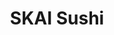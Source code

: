 ---
layout: place
title: "SKAI Sushi"
permalink: /washington/blaine/skai-sushi.html
stateAbbr: WA
stateName: Washington
cityName: Blaine
seo:
  name: "SKAI Sushi"
  type: Restaurant
  links: https://www.skaisushi.com/contact
description: "SKAI Sushi serves delicious sushi in Blaine, Washington. Try fresh Japanese dishes for a great dining experience. "
place_id: ChIJVVVlYwrAhVQRnzoNRTdL7PM
photos:
  - name: >-
      places/ChIJVVVlYwrAhVQRnzoNRTdL7PM/photos/AeeoHcLQU3sfobaBx1fqDy11CDguzQNswH0qvoURfBTg0qLZqeukXCZgJKFo0FgfSsMADizPmPk_c0ySWZiunJI5sRmoD36aVIXCU5WsPspofiipCy046kAkz4MLtncvwig1I7l6DcGfUMVD0DcY2GQQnIDDNC5nnzY0vVM-Hm-NY8BL-d1OldpUeqMcCMEeDXjq9UZyy5d_HxGAv3nv9D6vkHXUznXZvS5Xat99ld_nUGkQafJjm9RwzFsIAVU0yUmEQK9r3OramoZaovnJO21rLqFvZA1eloWRxvWkvNx48YiX1dOur1LV4N_vq1Wh7V6ek_6JlSC4b__xBvFmPqblYoA-grpzIbHh59nxVVrNQfgQBxbofQv6CzswXoEIVGlTVR9BU7fg_aUXUcn31SImCXo9aZc8OUsb9N18LZ92G4o
    widthPx: 4608
    heightPx: 2112
    authorAttributions:
      - displayName: Scott O
        uri: https://maps.google.com/maps/contrib/114567198299244879055
        photoUri: >-
          https://lh3.googleusercontent.com/a-/ALV-UjUtzyv4-ptSm8Tb6Q7YsEVafCZsRuFmet-L-uDImuxcL0y6Lvi8ow=s100-p-k-no-mo
    flagContentUri: >-
      https://www.google.com/local/imagery/report/?cb_client=maps_api_places.places_api&image_key=!1e10!2sCIHM0ogKEICAgICO2rr9FQ&hl=en-US
    googleMapsUri: >-
      https://www.google.com/maps/place//data=!3m4!1e2!3m2!1sCIHM0ogKEICAgICO2rr9FQ!2e10!4m2!3m1!1s0x5485c00a63655555:0xf3ec4b37450d3a9f
  - name: >-
      places/ChIJVVVlYwrAhVQRnzoNRTdL7PM/photos/AeeoHcKenc5BRnBrpAnyrGhQRKs8SN3PvsKFxQ5kHNrrvt6dn9jBSAR2Wfj7-gD8i94_oS87ixT-bhRbUzUk167syorbub6ntJpfDtDH8wct6hmaTl-lAEbDsjo7PqHqwp-7Ml1hpj57A2jng_9QuawHFZ1npE5beTyxrdwYTRH9cgmhd6urFPgwP9C-mKGArB2tkXR616hU8ZqGGcyte3t9oUcNxMg05iojHpTvAadfi8r6u9Dng5pkdJxU9dgG8A8ggyTl0UhZ99aykwvHdeVL0neVSdJyPs_epwLYQUPpU6pRXxuzKLVpoFZeCrSnTbcOiTY_GpdQ_GIV9xzjJ0AAaEypG-fD1LAoKcveh4y5ZBOzpf0wNC2um1N0jUa7Nt00oFUwJr_DLvC2KYwq4xBx_J4jUZ2x5ujZjQ8jTZXtOlanTlw
    widthPx: 4800
    heightPx: 3600
    authorAttributions:
      - displayName: Kristian Freeman
        uri: https://maps.google.com/maps/contrib/104773460409060931478
        photoUri: >-
          https://lh3.googleusercontent.com/a-/ALV-UjVBk6WcQRBH2Aiv09eZh-mH9PYPAPz_HrHt9u_gxjeuV8HipfsHVA=s100-p-k-no-mo
    flagContentUri: >-
      https://www.google.com/local/imagery/report/?cb_client=maps_api_places.places_api&image_key=!1e10!2sCIHM0ogKEICAgIDrs8bqjAE&hl=en-US
    googleMapsUri: >-
      https://www.google.com/maps/place//data=!3m4!1e2!3m2!1sCIHM0ogKEICAgIDrs8bqjAE!2e10!4m2!3m1!1s0x5485c00a63655555:0xf3ec4b37450d3a9f
  - name: >-
      places/ChIJVVVlYwrAhVQRnzoNRTdL7PM/photos/AeeoHcIKnNn9nP4lcmqloNRWq2aQ-GxkkXfXL9c3dHr9pJ5v5qduri7gjxrfkcnNyvfyAHIS6k3edco_SqdxnEFozaOqyWZHxbGUNgUMKeKNZ74X1J8nkl4BKvTMtUz5kwbaE1gxs2sSB4NthfFl8fazJDCfHQXgw7F5x_qNhZyDfSKus5Spkcm7Iq06CuPoO5pQkPDhQFv0EYPreUqI9Wcgtui-fpiQAnJKaFQ4WDUQ_BMAGFhWNzlQYs6SUXYqB8deCX8uMW41OuW2ZBXaWUa42WM4CMg_J5mmFlFwzaICQIc8SN4id23w4COBI7M33jRRZLX0vpeSol3Pc6aULJyvSjIhpwe_0kNF5VR7008iTNMYg6qh3jUubrCpK9t-3h0UozGl0E_uzIVuXFHqjudzq8njt6rX0Q5m-tjN-EH_LECZyAI
    widthPx: 3024
    heightPx: 4032
    authorAttributions:
      - displayName: Michelle Henderson
        uri: https://maps.google.com/maps/contrib/113152137945935890609
        photoUri: >-
          https://lh3.googleusercontent.com/a-/ALV-UjXn40cZiJ1finwkDwBiL9KqgorOld9BrAQU7u_WzmqIsilPiG99=s100-p-k-no-mo
    flagContentUri: >-
      https://www.google.com/local/imagery/report/?cb_client=maps_api_places.places_api&image_key=!1e10!2sCIHM0ogKEICAgIC9hL2Q0AE&hl=en-US
    googleMapsUri: >-
      https://www.google.com/maps/place//data=!3m4!1e2!3m2!1sCIHM0ogKEICAgIC9hL2Q0AE!2e10!4m2!3m1!1s0x5485c00a63655555:0xf3ec4b37450d3a9f
  - name: >-
      places/ChIJVVVlYwrAhVQRnzoNRTdL7PM/photos/AeeoHcKAOVfIaiCGxxILimGty4U63HGKCPrBqv0WVSsmUC7ecdDlXoM-4Bd2yROldYSuXkYaisYzoHMaJTEUBQ5li2ASA9NaD--vCWbGFJLWMRvuslsUM_zJvOnPAybppCmL433ugLttUizMShxl3VFcbHyWsZ2gZTwyi1SXeuGafqgn_SSRbqIV-sxMf283zTlk1PIyULOSrEchiCUk87KU4DpmW8T9JaGbTxq2gIfElZO_eNvJ-kff3QBjGHLcqS6hdlp7qhLGz6QVGcmooKb78IWFXmAGIis0mcKKuPN7oBieP5PUlgV4t6i1QCEtGLCq8JlJYOmIdRoUDvJ8-jRS14EwSQTlpiCyA-vd8MvIleeOL54ooT0LwlBmYMy9HXy1O2k3ZkuCL60FEhPhWphI8TZeono3VjvP0c5EVA2tDUhujw
    widthPx: 4032
    heightPx: 3024
    authorAttributions:
      - displayName: Kar Wing Ho
        uri: https://maps.google.com/maps/contrib/102230395485097468518
        photoUri: >-
          https://lh3.googleusercontent.com/a-/ALV-UjUiCuDxwqBFNrC2qqcJlh2FGK1Hm6NZlIS89WkL9UTvEke3DyG_=s100-p-k-no-mo
    flagContentUri: >-
      https://www.google.com/local/imagery/report/?cb_client=maps_api_places.places_api&image_key=!1e10!2sCIHM0ogKEICAgIDTp5TYNw&hl=en-US
    googleMapsUri: >-
      https://www.google.com/maps/place//data=!3m4!1e2!3m2!1sCIHM0ogKEICAgIDTp5TYNw!2e10!4m2!3m1!1s0x5485c00a63655555:0xf3ec4b37450d3a9f
  - name: >-
      places/ChIJVVVlYwrAhVQRnzoNRTdL7PM/photos/AeeoHcJ3P1wY1GmMZYRNIws-fo6t2N-K_Uo1hV3iwH48k3Dvn3_dMf0QcMeeUNc6dmLmLMkO9TrGRIN716wdmjx-SDsiyxoT_9LCwucpLPYcCCCWRQxzOUPCIBEKKw87-Wra6vwRErIEK3C7n5xuyF-sDWC57Fbe-Fh3KPxAuMoQWopuVWvXHmgTPHNMI43rnzjHeNt-eTsTNmfiIOnolUDF74qVRh1eeWM_bxxezaYM9rcUh1QJv5AK-6D82gHO9kcdToAtC8f8FW3G1iWe_XzTRcRmfgEQwM8dWE5nlsU7MTLIPe422K_473V6cUp-Dhr1JSOQAhQW71wwBot640d-YcFymd_K8_uN3weqjhd9_CXM69oBvr84M8YS12VXCxjZBdtuQvpmnvg8MJZC9e73TLHgRxUDNAfJD9OXizXTOyHgrJQl
    widthPx: 3024
    heightPx: 3024
    authorAttributions:
      - displayName: Experimetal Experimetal
        uri: https://maps.google.com/maps/contrib/116079031406751024651
        photoUri: >-
          https://lh3.googleusercontent.com/a-/ALV-UjVpGI7Ybhb-7XJLTGEHM2y3GNUWji3pqJTnCKHImzxsRkd3s-JP=s100-p-k-no-mo
    flagContentUri: >-
      https://www.google.com/local/imagery/report/?cb_client=maps_api_places.places_api&image_key=!1e10!2sCIHM0ogKEICAgIDOnrHX4AE&hl=en-US
    googleMapsUri: >-
      https://www.google.com/maps/place//data=!3m4!1e2!3m2!1sCIHM0ogKEICAgIDOnrHX4AE!2e10!4m2!3m1!1s0x5485c00a63655555:0xf3ec4b37450d3a9f
  - name: >-
      places/ChIJVVVlYwrAhVQRnzoNRTdL7PM/photos/AeeoHcKVkEdXYRLabKs7YjSGHWJBrvT1L-N-Qzzarf4msQOEn81CILjRDjrkSroEI0MKKKfkmG5QkhlmC2gXIH_Ck_vN2YAk5_jtEfLN1_4mkLN_K9CekYC-yfP8aAf0PrNx-7FVBZqUiorYcv5wLuclWQMuVtU2H9HxHXCKLq9LXKaMueAKng3hB1m2F_6J74CAiiDf-dXXmXslg20XpHXixr3c8vVdliqEP4YAVXBN6YjOhjrAWDrc_5Pt17rUnG-E_VhMZ-qEOQlJE3eMDAyhvFGMvgcpx8_5Bo7K0TFT0nX7Mk4_G2_mZGHtBqwBM5YwOF17Mj46zYVO4qIqoU0h84tFy1AmhMyXJGl7gQE5Z-uCi153Omt8mybeiIultuipZnrMCNy2HSrocFtRd6i6YdYo8TlHF7cjxy02iZc5K44NAXbf
    widthPx: 3024
    heightPx: 4032
    authorAttributions:
      - displayName: Kaitlyn Y
        uri: https://maps.google.com/maps/contrib/116594259661436381569
        photoUri: >-
          https://lh3.googleusercontent.com/a/ACg8ocJiZkNnciDyL3KIJEYOlolKS3xqcggeKswfXZvg1vlA73QdAQ=s100-p-k-no-mo
    flagContentUri: >-
      https://www.google.com/local/imagery/report/?cb_client=maps_api_places.places_api&image_key=!1e10!2sCIHM0ogKEICAgICDgKaWxAE&hl=en-US
    googleMapsUri: >-
      https://www.google.com/maps/place//data=!3m4!1e2!3m2!1sCIHM0ogKEICAgICDgKaWxAE!2e10!4m2!3m1!1s0x5485c00a63655555:0xf3ec4b37450d3a9f
  - name: >-
      places/ChIJVVVlYwrAhVQRnzoNRTdL7PM/photos/AeeoHcLJzmSy0Jmwr2cfOdyRF7WUQM-f14KVN2ED7orl-yahyw8yHdKGH3kk_P7ZRLiunEt1L6sa-fS7GQJoEDEkBdWwJwXfEGgIjQ2kGXaKoUlb7ZraE36uKgnhlkhB4DIb1qqP2433HbdWDb59A-IVfxlZdbtsqj6iXxJvUQJpgtcZwGk1bzZab-1rtdYs63UFi6aIq0VsHfBugEc5Iwq4elOzPUVKmZWFISpwHvyH0tfyd2dslC0Ba84ByR03vyMIv-jMc22l5cjTpyCWQ1MOEZ8wrb-hTRyWwaYAcLnQipNAg5A558Jj5rloRnKoRlgm2PmKoalGJLOa972I6XwRWtGT1WRBLxzJbXurYuWbr3a53is2yy12YuCd5_51Kdu3FDmhfNDMuGgBuWEGCl80q2yGtuzhBl_o2B7wEAxy9pOsXA
    widthPx: 3024
    heightPx: 3024
    authorAttributions:
      - displayName: Experimetal Experimetal
        uri: https://maps.google.com/maps/contrib/116079031406751024651
        photoUri: >-
          https://lh3.googleusercontent.com/a-/ALV-UjVpGI7Ybhb-7XJLTGEHM2y3GNUWji3pqJTnCKHImzxsRkd3s-JP=s100-p-k-no-mo
    flagContentUri: >-
      https://www.google.com/local/imagery/report/?cb_client=maps_api_places.places_api&image_key=!1e10!2sCIHM0ogKEICAgIDOnvHWbg&hl=en-US
    googleMapsUri: >-
      https://www.google.com/maps/place//data=!3m4!1e2!3m2!1sCIHM0ogKEICAgIDOnvHWbg!2e10!4m2!3m1!1s0x5485c00a63655555:0xf3ec4b37450d3a9f
  - name: >-
      places/ChIJVVVlYwrAhVQRnzoNRTdL7PM/photos/AeeoHcJqGGb_grMu82g_cIh-E6w0ApneDMykj0xebXgu0nVbZborunuHLhGU8nN9aAXwZj5HocJC8DisKY9zdPwhbqA9vSfnMP8-aqI4HD_G1WG8CRy0iXIhQ_doIsVf8xkzTdLQOIAZ7pvTdVQtCatSwO7qup5QH-7vy_WrbQpMMBldzWuJKGk9hdgRjbE7Msztd7KxpjqUUL2chnjm8I08F0e4Zx40caNbSccLxrVrUnkdL_cwioj26jvd4HFRRWWCLxvmH4OgXZs-5w4Frevmxh6x9jfYEXq3-LiVdtkxk07vMccWMwuWwk1GBWPEw0bAN5co5ZLbDuE75fcbwiPfhovgNUj2E1gvC2wF_Tg6Gm9__FCFdem7sxc0d509bJ4swxeOkd9SdR_TZpe20QlEtgcfB7K5HZ5neZSp0WX3pPOJ9A
    widthPx: 3024
    heightPx: 4032
    authorAttributions:
      - displayName: Michelle Henderson
        uri: https://maps.google.com/maps/contrib/113152137945935890609
        photoUri: >-
          https://lh3.googleusercontent.com/a-/ALV-UjXn40cZiJ1finwkDwBiL9KqgorOld9BrAQU7u_WzmqIsilPiG99=s100-p-k-no-mo
    flagContentUri: >-
      https://www.google.com/local/imagery/report/?cb_client=maps_api_places.places_api&image_key=!1e10!2sCIHM0ogKEICAgIC9hL2QMA&hl=en-US
    googleMapsUri: >-
      https://www.google.com/maps/place//data=!3m4!1e2!3m2!1sCIHM0ogKEICAgIC9hL2QMA!2e10!4m2!3m1!1s0x5485c00a63655555:0xf3ec4b37450d3a9f
  - name: >-
      places/ChIJVVVlYwrAhVQRnzoNRTdL7PM/photos/AeeoHcLmAJF4KLY3NdW2Sy9N1rwavCG3GzBkSBkI-dSCkhBFQ2TwBDVbxenMVeUbV4iAmGXsGqplqF_-UyWoMEo79FvcRV3P9sJpSQVIAP_4yX3gSpcv-4MTLqsuN-GmqGPof_lRbC-ZoYeuHjJK1GYtXfD8C8b0GJ4ZrIUtW1TorZA6cTaHaqftLwcbHGxsuJtc8QluWnPX1Tm7eZGqn2D_2mtKIlUMWWtzpOhkwt9m6dwdFXiF9tn1hxi54nU3adjHMbebhdj6cRhMIyN0ojhq9InGuyRM-UjM625o7ghVcMm5vdylfAo-Vp7Rj--Ruuyj0vTOc0evdLww87iJekCnLgfhlU386_z8_fWXmR40p7r9MJsuZuofiFt_Vnkw_fLTUej35W0ss5P3QufgwWGnKUffRQHWcgRqF4fWG0p6n211t_TA
    widthPx: 4608
    heightPx: 2112
    authorAttributions:
      - displayName: Scott O
        uri: https://maps.google.com/maps/contrib/114567198299244879055
        photoUri: >-
          https://lh3.googleusercontent.com/a-/ALV-UjUtzyv4-ptSm8Tb6Q7YsEVafCZsRuFmet-L-uDImuxcL0y6Lvi8ow=s100-p-k-no-mo
    flagContentUri: >-
      https://www.google.com/local/imagery/report/?cb_client=maps_api_places.places_api&image_key=!1e10!2sCIHM0ogKEICAgICO2rr9lQE&hl=en-US
    googleMapsUri: >-
      https://www.google.com/maps/place//data=!3m4!1e2!3m2!1sCIHM0ogKEICAgICO2rr9lQE!2e10!4m2!3m1!1s0x5485c00a63655555:0xf3ec4b37450d3a9f
  - name: >-
      places/ChIJVVVlYwrAhVQRnzoNRTdL7PM/photos/AeeoHcJ1frF9E1hz1ktHeDoUFerJ9PggUO1pzn4vT8nASw8dayCSAVSDQkcweBeqVR9YfceGA26ZwObzgkFBkVQ9ruj9MGf9NBb3EOpDbP9httMO4g35mJZXQoft_JUrJYPSbdfoLsTFuMhCBzelvfwBfXrbv4qTjGI0iyBLz9i3WEedhL_SxHlQBVDIM0Q77s6FvR1RL_jdVvxYNWKvsKJ7IslaYrh1SWO8bKt83A-i6JFPDX2C0087Q1XConltbLjpHsME3wb3jliXx408-svS0TXlOGmMMxN2jccUKYUVoXP5vTNymMh73S1MEu9xPOjDurWddGjE4wgsxVKbxFiIMeaqKwpGzD1Vmh7fcvdPAI59lydSCN-RlPJwMRQIJEy9OgPnnaYchDADqd1w26IbLgUEu3CkU0_NzuFkEKjupO4
    widthPx: 1080
    heightPx: 1920
    authorAttributions:
      - displayName: William Lui
        uri: https://maps.google.com/maps/contrib/108135262147927906047
        photoUri: >-
          https://lh3.googleusercontent.com/a/ACg8ocKB26B1qzGJs2zbGD0OeGRFZIENAmxig9wAJOsjzs8r09pUaQ=s100-p-k-no-mo
    flagContentUri: >-
      https://www.google.com/local/imagery/report/?cb_client=maps_api_places.places_api&image_key=!1e10!2sCIHM0ogKEICAgIDZjqemCw&hl=en-US
    googleMapsUri: >-
      https://www.google.com/maps/place//data=!3m4!1e2!3m2!1sCIHM0ogKEICAgIDZjqemCw!2e10!4m2!3m1!1s0x5485c00a63655555:0xf3ec4b37450d3a9f
address: 5000 Helweg Rd, Blaine, WA 98230, USA
street: 5000 Helweg Rd
city: Blaine
state: WA
zip: '98230'
country: USA
neighborhood: null
latitude: '48.903546'
longitude: '-122.754068'
accessibility_options:
  wheelchairAccessibleParking: true
  wheelchairAccessibleEntrance: true
  wheelchairAccessibleRestroom: true
business_status: OPERATIONAL
name: SKAI Sushi
google_maps_links:
  directionsUri: >-
    https://www.google.com/maps/dir//''/data=!4m7!4m6!1m1!4e2!1m2!1m1!1s0x5485c00a63655555:0xf3ec4b37450d3a9f!3e0
  placeUri: https://maps.google.com/?cid=17576506146473982623
  writeAReviewUri: >-
    https://www.google.com/maps/place//data=!4m3!3m2!1s0x5485c00a63655555:0xf3ec4b37450d3a9f!12e1
  reviewsUri: >-
    https://www.google.com/maps/place//data=!4m4!3m3!1s0x5485c00a63655555:0xf3ec4b37450d3a9f!9m1!1b1
  photosUri: >-
    https://www.google.com/maps/place//data=!4m3!3m2!1s0x5485c00a63655555:0xf3ec4b37450d3a9f!10e5
primary_type: Takeout Restaurant
opening_hours:
  regular:
    - 'Monday: Closed'
    - 'Tuesday: 3:30 – 7:30 PM'
    - 'Wednesday: 11:00 AM – 1:30 PM, 4:00 – 7:30 PM'
    - 'Thursday: 11:00 AM – 1:30 PM, 4:00 – 7:30 PM'
    - 'Friday: 11:00 AM – 1:30 PM, 4:00 – 7:30 PM'
    - 'Saturday: 11:00 AM – 1:30 PM, 4:00 – 7:30 PM'
    - 'Sunday: Closed'
  current:
    - 'Monday: Closed'
    - 'Tuesday: 3:30 – 7:30 PM'
    - 'Wednesday: 11:00 AM – 1:30 PM, 4:00 – 7:30 PM'
    - 'Thursday: 11:00 AM – 1:30 PM, 4:00 – 7:30 PM'
    - 'Friday: 11:00 AM – 1:30 PM, 4:00 – 7:30 PM'
    - 'Saturday: 11:00 AM – 1:30 PM, 4:00 – 7:30 PM'
    - 'Sunday: Closed'
secondary_opening_hours:
  regular:
    weekdayDescriptions: null
    type: null
  current:
    weekdayDescriptions: null
    type: null
phone: (360) 220-8123
price_level: null
price_range: $10 &ndash; $20
rating: '4.7'
rating_count: 0
website: https://www.skaisushi.com/contact
reviews: null
parking_options: null
payment_options: null
allow_dogs: null
curbside_pickup: null
delivery: null
dine_in: null
good_for_children: null
good_for_groups: null
good_for_sports: null
live_music: null
menu_for_children: null
outdoor_seating: null
reservable: null
restroom: null
serves_beer: null
serves_breakfast: null
serves_brunch: null
serves_cocktails: null
serves_coffee: null
serves_dinner: null
serves_dessert: null
serves_lunch: null
serves_vegetarian_food: null
serves_wine: null
takeout: null
update_category: essentials
summary: null

---